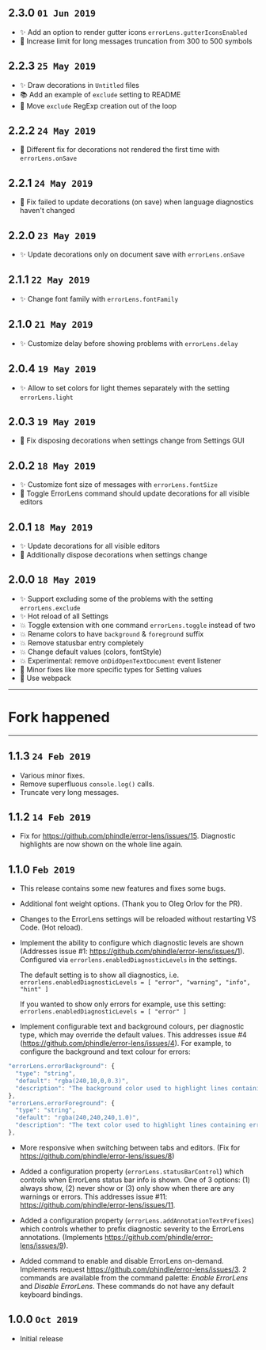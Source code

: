 
## 2.3.0 `01 Jun 2019`

- ✨ Add an option to render gutter icons `errorLens.gutterIconsEnabled`
- 🔨 Increase limit for long messages truncation from 300 to 500 symbols

## 2.2.3 `25 May 2019`

- ✨ Draw decorations in `Untitled` files
- 📚 Add an example of `exclude` setting to README
- 🔨 Move `exclude` RegExp creation out of the loop

## 2.2.2 `24 May 2019`

- 🐛 Different fix for decorations not rendered the first time with `errorLens.onSave`

## 2.2.1 `24 May 2019`

- 🐛 Fix failed to update decorations (on save) when language diagnostics haven't changed

## 2.2.0 `23 May 2019`

- ✨ Update decorations only on document save with `errorLens.onSave`

## 2.1.1 `22 May 2019`

- ✨ Change font family with `errorLens.fontFamily`

## 2.1.0 `21 May 2019`

- ✨ Customize delay before showing problems with `errorLens.delay`

## 2.0.4 `19 May 2019`

- ✨ Allow to set colors for light themes separately with the setting `errorLens.light`

## 2.0.3 `19 May 2019`

- 🐛 Fix disposing decorations when settings change from Settings GUI

## 2.0.2 `18 May 2019`

- ✨ Customize font size of messages with `errorLens.fontSize`
- 🐛 Toggle ErrorLens command should update decorations for all visible editors

## 2.0.1 `18 May 2019`

- ✨ Update decorations for all visible editors
- 🐛 Additionally dispose decorations when settings change

## 2.0.0 `18 May 2019`

- ✨ Support excluding some of the problems with the setting `errorLens.exclude`
- ✨ Hot reload of all Settings
- 💥 Toggle extension with one command `errorLens.toggle` instead of two
- 💥 Rename colors to have `background` & `foreground` suffix
- 💥 Remove statusbar entry completely
- 💥 Change default values (colors, fontStyle)
- 💥 Experimental: remove `onDidOpenTextDocument` event listener
- 🔨 Minor fixes like more specific types for Setting values
- 🔨 Use webpack

---

# Fork happened

---

## 1.1.3 `24 Feb 2019`

- Various minor fixes.
- Remove superfluous `console.log()` calls.
- Truncate very long messages.

## 1.1.2 `14 Feb 2019`

- Fix for <https://github.com/phindle/error-lens/issues/15>. Diagnostic highlights are now shown on the whole line again.

## 1.1.0 `Feb 2019`

- This release contains some new features and fixes some bugs.
- Additional font weight options. (Thank you to Oleg Orlov for the PR).
- Changes to the ErrorLens settings will be reloaded without restarting VS Code. (Hot reload).
- Implement the ability to configure which diagnostic levels are shown (Addresses issue #1: <https://github.com/phindle/error-lens/issues/1>).
  Configured via `errorlens.enabledDiagnosticLevels` in the settings.

  The default setting is to show all diagnostics, i.e. `errorlens.enabledDiagnosticLevels = [ "error", "warning", "info", "hint" ]`

  If you wanted to show only errors for example, use this setting: `errorlens.enabledDiagnosticLevels = [ "error" ]`

- Implement configurable text and background colours, per diagnostic type, which may override the default values.
  This addresses issue #4 (<https://github.com/phindle/error-lens/issues/4>).
  For example, to configure the background and text colour for errors:

```javascript
"errorLens.errorBackground": {
  "type": "string",
  "default": "rgba(240,10,0,0.3)",
  "description": "The background color used to highlight lines containing errors. (Alpha is used)"
},
"errorLens.errorForeground": {
  "type": "string",
  "default": "rgba(240,240,240,1.0)",
  "description": "The text color used to highlight lines containing errors. (Alpha is used)"
},
```

- More responsive when switching between tabs and editors. (Fix for <https://github.com/phindle/error-lens/issues/8>)

- Added a configuration property (`errorLens.statusBarControl`) which controls when ErrorLens status bar info is shown.
 One of 3 options: (1) always show, (2) never show or (3) only show when there are any warnings or errors.
 This addresses issue #11: <https://github.com/phindle/error-lens/issues/11>.

- Added a configuration property (`errorLens.addAnnotationTextPrefixes`) which controls whether to prefix diagnostic severity to the ErrorLens annotations. (Implements <https://github.com/phindle/error-lens/issues/9>).

- Added command to enable and disable ErrorLens on-demand. Implements request <https://github.com/phindle/error-lens/issues/3>.
 2 commands are available from the command palette: _Enable ErrorLens_ and _Disable ErrorLens_.
 These commands do not have any default keyboard bindings.

## 1.0.0 `Oct 2019`

- Initial release
